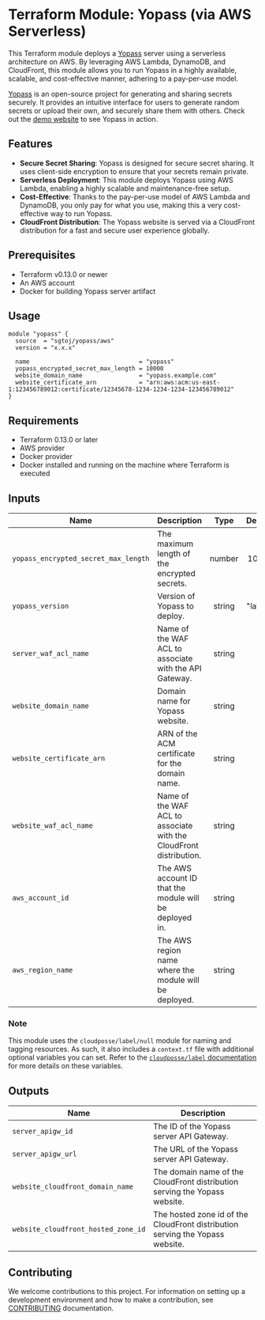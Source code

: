 # Terraform Module: Yopass (via AWS Serverless)


This Terraform module deploys a [Yopass](https://github.com/jhaals/yopass)
server using a serverless architecture on AWS. By leveraging AWS Lambda,
DynamoDB, and CloudFront, this module allows you to run Yopass in a highly
available, scalable, and cost-effective manner, adhering to a pay-per-use model.

[Yopass](https://github.com/jhaals/yopass) is an open-source project for
generating and sharing secrets securely. It provides an intuitive interface for
users to generate random secrets or upload their own, and securely share them
with others. Check out the [demo website](https://yopass.se/) to see Yopass in
action.

## Features

- **Secure Secret Sharing**: Yopass is designed for secure secret sharing. It
  uses client-side encryption to ensure that your secrets remain private.
- **Serverless Deployment**: This module deploys Yopass using AWS Lambda,
  enabling a highly scalable and maintenance-free setup.
- **Cost-Effective**: Thanks to the pay-per-use model of AWS Lambda and
  DynamoDB, you only pay for what you use, making this a very cost-effective way
  to run Yopass.
- **CloudFront Distribution**: The Yopass website is served via a CloudFront
  distribution for a fast and secure user experience globally.

## Prerequisites

- Terraform v0.13.0 or newer
- An AWS account
- Docker for building Yopass server artifact

## Usage

```hcl
module "yopass" {
  source  = "sgtoj/yopass/aws"
  version = "x.x.x"

  name                               = "yopass"
  yopass_encrypted_secret_max_length = 10000
  website_domain_name                = "yopass.example.com"
  website_certificate_arn            = "arn:aws:acm:us-east-1:123456789012:certificate/12345678-1234-1234-1234-123456789012"
}
```

## Requirements

- Terraform 0.13.0 or later
- AWS provider
- Docker provider
- Docker installed and running on the machine where Terraform is executed

## Inputs

| Name                                 | Description                                                        |  Type  | Default  | Required |
|--------------------------------------|--------------------------------------------------------------------|:------:|:--------:|:--------:|
| `yopass_encrypted_secret_max_length` | The maximum length of the encrypted secrets.                       | number |  10000   |    no    |
| `yopass_version`                     | Version of Yopass to deploy.                                       | string | "latest" |    no    |
| `server_waf_acl_name`                | Name of the WAF ACL to associate with the API Gateway.             | string |    ""    |    no    |
| `website_domain_name`                | Domain name for Yopass website.                                    | string |    ""    |   yes    |
| `website_certificate_arn`            | ARN of the ACM certificate for the domain name.                    | string |    ""    |   yes    |
| `website_waf_acl_name`               | Name of the WAF ACL to associate with the CloudFront distribution. | string |    ""    |    no    |
| `aws_account_id`                     | The AWS account ID that the module will be deployed in.            | string |    ""    |    no    |
| `aws_region_name`                    | The AWS region name where the module will be deployed.             | string |    ""    |    no    |

### Note

This module uses the `cloudposse/label/null` module for naming and tagging
resources. As such, it also includes a `context.tf` file with additional
optional variables you can set. Refer to the [`cloudposse/label` documentation](https://registry.terraform.io/modules/cloudposse/label/null/latest)
for more details on these variables.

## Outputs

| Name                                | Description                                                                   |
|-------------------------------------|-------------------------------------------------------------------------------|
| `server_apigw_id`                   | The ID of the Yopass server API Gateway.                                      |
| `server_apigw_url`                  | The URL of the Yopass server API Gateway.                                     |
| `website_cloudfront_domain_name`    | The domain name of the CloudFront distribution serving the Yopass website.    |
| `website_cloudfront_hosted_zone_id` | The hosted zone id of the CloudFront distribution serving the Yopass website. |

## Contributing

We welcome contributions to this project. For information on setting up a
development environment and how to make a contribution, see [CONTRIBUTING](./CONTRIBUTING.md)
documentation.
